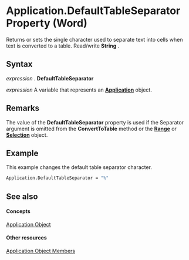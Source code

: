 
# Application.DefaultTableSeparator Property (Word)

Returns or sets the single character used to separate text into cells when text is converted to a table. Read/write  **String** .


## Syntax

 _expression_ . **DefaultTableSeparator**

 _expression_ A variable that represents an **[Application](d1cf6f8f-4e88-bf01-93b4-90a83f79cb44.md)** object.


## Remarks

The value of the  **DefaultTableSeparator** property is used if the Separator argument is omitted from the **ConvertToTable** method or the **[Range](15a7a1c4-5f3f-5b6e-60e9-29688de3f274.md)** or **[Selection](7b574a91-c33e-ecfd-6783-6b7528b2ed8f.md)** object.


## Example

This example changes the default table separator character.


```vb
Application.DefaultTableSeparator = "%"
```


## See also


#### Concepts


[Application Object](d1cf6f8f-4e88-bf01-93b4-90a83f79cb44.md)
#### Other resources


[Application Object Members](71669f1e-65f1-b0f1-b67d-355dfdbebe50.md)
